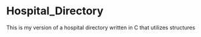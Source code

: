 # Hospital_Directory
This is my version of a hospital directory written in C that utilizes structures
